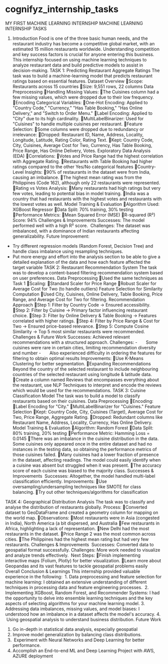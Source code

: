 # cognifyz_internship_tasks
MY FIRST MACHINE LEARNING INTERNSHIP
MACHINE LEARNING INTERNSHIP TASKS
1. Introduction
Food is one of the three basic human needs, and the restaurant industry has become a competitive global market, with an estimated 15 million restaurants worldwide. Understanding competition and key success factors is crucial for anyone entering this business.
This internship focused on using machine learning techniques to analyze restaurant data and build predictive models to assist in decision-making.
TASK 1: Predicting Restaurant Aggregate Ratings
The task was to build a machine-learning model that predicts restaurant ratings based on essential features.
Dataset Overview
Scope: Restaurants across 15 countries
Size: 9,551 rows, 22 columns
Data Preprocessing
Handling Missing Values:
The Cuisines column had a few missing values, which were dropped due to their low frequency.
Encoding Categorical Variables:
One-Hot Encoding: Applied to "Country Code," "Currency," "Has Table Booking," "Has Online Delivery," and "Switch to Order Menu."
Label Encoding: Applied to "City" due to its high cardinality.
MultiLabelBinarizer: Used for "Cuisines" to handle multiple cuisines per restaurant.
Feature Selection:
Some columns were dropped due to redundancy or irrelevance:
Dropped: Restaurant ID, Name, Address, Locality, Longitude, Latitude, Rating Color, Rating Text.
Kept: Country Code, City, Cuisines, Average Cost for Two, Currency, Has Table Booking, Price Range, Has Online Delivery, Votes.
Exploratory Data Analysis (EDA)
Correlations:
Votes and Price Range had the highest correlation with Aggregate Rating.
Restaurants with Table Booking had higher ratings compared to the other Yes/No categorical features
Country-Level Insights:
90% of restaurants in the dataset were from India, causing an imbalance.
The highest mean rating was from the Philippines (Code 162), although only 22 restaurants were represented.
Rating vs Votes Analysis:
Many restaurants had high ratings but very few votes, leading to potential bias in model training.
India was a country that had restaurants with the highest votes and restaurants with the lowest votes as well.
Model Training & Evaluation
Algorithm Used: XGBoost Regressor
Data Split: 70% training, 30% testing
Performance Metrics:
Mean Squared Error (MSE)
R-squared (R²) Score: 94%
Challenges & Improvements
Successes: The model performed well with a high R² score.
 Challenges: The dataset was imbalanced, with a dominance of Indian restaurants affecting generalizability.
Future Improvement: 
- Try different regression models (Random Forest, Decision Tree) and handle class imbalance using resampling techniques.
- Put more energy and effort into the analysis section to be able to give a detailed explanation of the data and how each feature affected the target variable
TASK 2: Restaurant Recommendation System
The task was to develop a content-based filtering recommendation system based on user preferences.
Data Preprocessing
Used the same techniques as Task 1
Scaling:
Standard Scaler for Price Range
Robust Scaler for Average Cost for Two (to handle outliers)
Feature Selection for Similarity Computation
Used City, Cuisines, Online Delivery, Table Booking, Price Range, and Average Cost for Two for filtering.
Recommendation Approach
Step 1: Filter by Country Code → Ensured accessibility.
Step 2: Filter by Cuisine → Primary factor influencing restaurant choice.
Step 3: Filter by Online Delivery & Table Booking → Features correlated with higher ratings.
Step 4: Filter by Price Range & Cost for Two → Ensured price-based relevance.
Step 5: Compute Cosine Similarity → Top 5 most similar restaurants were recommended.
Challenges & Future Work
Successes: Achieved relevant recommendations with a structured approach.
Challenges: 
-       Some cuisines were rare in certain cities, limiting recommendation diversity and number
-       Also experienced difficulty in ordering the features for filtering to obtain optimal results
Improvements:
Use K-Means Clustering for better segmentation.
Expanding Recommendations Beyond the country of the selected restaurant to include neighbouring countries of the selected restaurant using longitude & latitude data.
Create a column named Reviews that encompasses everything about the restaurant, use NLP Techniques to interpret and encode the reviews which would be used for the recommendations.
TASK 3: Cuisine Classification Model
The task was to build a model to classify restaurants based on their cuisines.
Data Preprocessing
Encoding:
Label Encoding for "City."
MultiLabelBinarizer for "Cuisines."
Feature Selection
Kept: Country Code, City, Cuisines (Target), Average Cost for Two, Price Range, Aggregate Rating.
Dropped: Redundant columns like Restaurant Name, Address, Locality, Currency, Has Online Delivery.
Model Training & Evaluation
Algorithm: Random Forest
Data Split: 80% training, 20% testing
Performance Metric: Hamming Loss = 0.0145
There was an imbalance in the cuisine distribution in the data. Some cuisines only appeared once in the entire dataset and had no instances in the testing data, so obtaining the performance metrics of those cuisines failed.
Many cuisines had a lower fraction of presence in the dataset, affecting readings. The model could easily identify when a cuisine was absent but struggled when it was present.
The accuracy score of each cuisine was biased to the majority class.
Successes & Improvements
 Successes: Altogether, the model handled multi-label classification efficiently.
Improvements:
Use oversampling/undersampling techniques like SMOTE for class balancing.
Try out other techniques/algorithms for classification

TASK 4: Geographical Distribution Analysis
The task was to classify and analyse the distribution of restaurants globally.
Process:
Converted dataset to GeoDataFrame and created a geometry column for mapping on the world map.
Observations:
Most restaurants were in Asia (congested in India), North America (a bit dispersed, and Australia
Few restaurants in Africa, highlighting a lack of representation.
New Delhi had the most restaurants in the dataset.
Price Range 2 was the most common across cities.
The Philippines had the highest mean rating but had very few restaurants.
Challenges & Improvements
 Successes: Converted data to geospatial format successfully.
Challenges: More work needed to visualize and analyze trends effectively.
 Next Steps:
Finish implementing interactive maps (Folium, Plotly) for better visualization.
Learn more about Geopandas and its vast features to tackle geospatial problems easily
Overall Conclusion & Learnings
This internship provided valuable experience in the following:
 1. Data preprocessing and feature selection for machine learning: I obtained an extensive understanding of different techniques in processing data and feature engineering processes.
 2. Implementing XGBoost, Random Forest, and Recommender Systems: I had the opportunity to delve into ensemble learning techniques and the key aspects of selecting algorithms for your machine learning model.
3. Addressing data imbalances, missing values, and model biases: I understood how an imbalance in a dataset affects the model's accuracy.
4.  Using geospatial analysis to understand business distribution.
Future Work
1. Go in-depth in statistical data analysis, especially geospatial
2. Improve model generalization by balancing class distributions.
3.  Experiment with Neural Networks and Deep Learning for better performance.
4. Accomplish an End-to-end ML and Deep Learning Project with AWS, AZURE deployment
